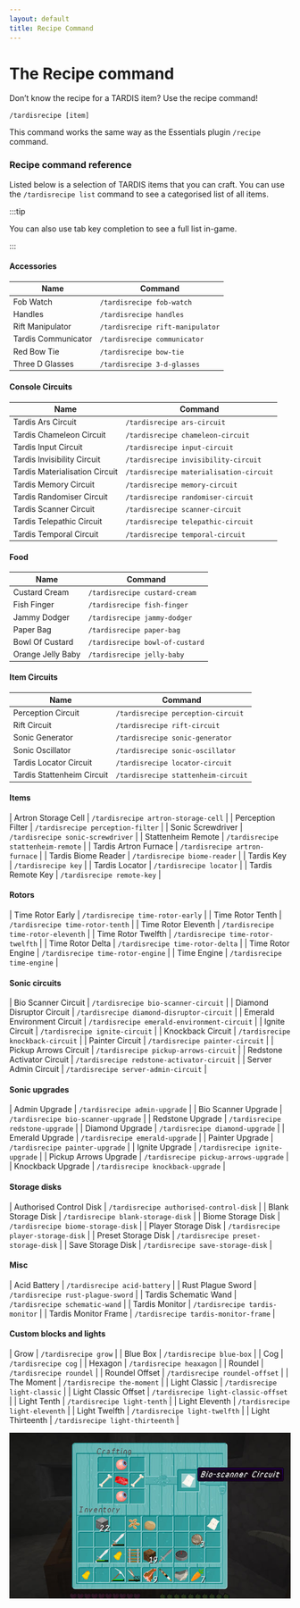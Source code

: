 ```yaml
---
layout: default
title: Recipe Command
---
```


# The Recipe command

Don’t know the recipe for a TARDIS item? Use the recipe command!

    /tardisrecipe [item]

This command works the same way as the Essentials plugin `/recipe` command.

### Recipe command reference

Listed below is a selection of TARDIS items that you can craft. You can use the `/tardisrecipe list` command to see a
categorised list of all items.

:::tip

You can also use tab key completion to see a full list in-game.

:::

#### Accessories

| Name                | Command                          |
|---------------------|----------------------------------|
| Fob Watch           | `/tardisrecipe fob-watch`        |
| Handles             | `/tardisrecipe handles`          |
| Rift Manipulator    | `/tardisrecipe rift-manipulator` |
| Tardis Communicator | `/tardisrecipe communicator`     |
| Red Bow Tie         | `/tardisrecipe bow-tie`          |
| Three D Glasses     | `/tardisrecipe 3-d-glasses`      |

#### Console Circuits

| Name                           | Command                                 |
|--------------------------------|-----------------------------------------|
| Tardis Ars Circuit             | `/tardisrecipe ars-circuit`             |
| Tardis Chameleon Circuit       | `/tardisrecipe chameleon-circuit`       |
| Tardis Input Circuit           | `/tardisrecipe input-circuit`           |
| Tardis Invisibility Circuit    | `/tardisrecipe invisibility-circuit`    |
| Tardis Materialisation Circuit | `/tardisrecipe materialisation-circuit` |
| Tardis Memory Circuit          | `/tardisrecipe memory-circuit`          |
| Tardis Randomiser Circuit      | `/tardisrecipe randomiser-circuit`      |
| Tardis Scanner Circuit         | `/tardisrecipe scanner-circuit`         |
| Tardis Telepathic Circuit      | `/tardisrecipe telepathic-circuit`      |
| Tardis Temporal Circuit        | `/tardisrecipe temporal-circuit`        |

#### Food

| Name              | Command                         |
|-------------------|---------------------------------|
| Custard Cream     | `/tardisrecipe custard-cream`   |
| Fish Finger       | `/tardisrecipe fish-finger`     |
| Jammy Dodger      | `/tardisrecipe jammy-dodger`    |
| Paper Bag         | `/tardisrecipe paper-bag`       |
| Bowl Of Custard   | `/tardisrecipe bowl-of-custard` |
| Orange Jelly Baby | `/tardisrecipe jelly-baby`      |

#### Item Circuits

| Name                       | Command                             |
|----------------------------|-------------------------------------|
| Perception Circuit         | `/tardisrecipe perception-circuit`  |
| Rift Circuit               | `/tardisrecipe rift-circuit`        |
| Sonic Generator            | `/tardisrecipe sonic-generator`     |
| Sonic Oscillator           | `/tardisrecipe sonic-oscillator`    |
| Tardis Locator Circuit     | `/tardisrecipe locator-circuit`     |
| Tardis Stattenheim Circuit | `/tardisrecipe stattenheim-circuit` |

#### Items

| Artron Storage Cell | `/tardisrecipe artron-storage-cell` |
| Perception Filter | `/tardisrecipe perception-filter` |
| Sonic Screwdriver | `/tardisrecipe sonic-screwdriver` |
| Stattenheim Remote | `/tardisrecipe stattenheim-remote` |
| Tardis Artron Furnace | `/tardisrecipe artron-furnace` |
| Tardis Biome Reader | `/tardisrecipe biome-reader` |
| Tardis Key | `/tardisrecipe key` |
| Tardis Locator | `/tardisrecipe locator` |
| Tardis Remote Key | `/tardisrecipe remote-key` |

#### Rotors

| Time Rotor Early | `/tardisrecipe time-rotor-early` |
| Time Rotor Tenth | `/tardisrecipe time-rotor-tenth` |
| Time Rotor Eleventh | `/tardisrecipe time-rotor-eleventh` |
| Time Rotor Twelfth | `/tardisrecipe time-rotor-twelfth` |
| Time Rotor Delta | `/tardisrecipe time-rotor-delta` |
| Time Rotor Engine | `/tardisrecipe time-rotor-engine` |
| Time Engine | `/tardisrecipe time-engine` |

#### Sonic circuits

| Bio Scanner Circuit | `/tardisrecipe bio-scanner-circuit` |
| Diamond Disruptor Circuit | `/tardisrecipe diamond-disruptor-circuit` |
| Emerald Environment Circuit | `/tardisrecipe emerald-environment-circuit` |
| Ignite Circuit | `/tardisrecipe ignite-circuit` |
| Knockback Circuit | `/tardisrecipe knockback-circuit` |
| Painter Circuit | `/tardisrecipe painter-circuit` |
| Pickup Arrows Circuit | `/tardisrecipe pickup-arrows-circuit` |
| Redstone Activator Circuit | `/tardisrecipe redstone-activator-circuit` |
| Server Admin Circuit | `/tardisrecipe server-admin-circuit` |

#### Sonic upgrades

| Admin Upgrade | `/tardisrecipe admin-upgrade` |
| Bio Scanner Upgrade | `/tardisrecipe bio-scanner-upgrade` |
| Redstone Upgrade | `/tardisrecipe redstone-upgrade` |
| Diamond Upgrade | `/tardisrecipe diamond-upgrade` |
| Emerald Upgrade | `/tardisrecipe emerald-upgrade` |
| Painter Upgrade | `/tardisrecipe painter-upgrade` |
| Ignite Upgrade | `/tardisrecipe ignite-upgrade` |
| Pickup Arrows Upgrade | `/tardisrecipe pickup-arrows-upgrade` |
| Knockback Upgrade | `/tardisrecipe knockback-upgrade` |

#### Storage disks

| Authorised Control Disk | `/tardisrecipe authorised-control-disk` |
| Blank Storage Disk | `/tardisrecipe blank-storage-disk` |
| Biome Storage Disk | `/tardisrecipe biome-storage-disk` |
| Player Storage Disk | `/tardisrecipe player-storage-disk` |
| Preset Storage Disk | `/tardisrecipe preset-storage-disk` |
| Save Storage Disk | `/tardisrecipe save-storage-disk` |

#### Misc

| Acid Battery | `/tardisrecipe acid-battery` |
| Rust Plague Sword | `/tardisrecipe rust-plague-sword` |
| Tardis Schematic Wand | `/tardisrecipe schematic-wand` |
| Tardis Monitor | `/tardisrecipe tardis-monitor` |
| Tardis Monitor Frame | `/tardisrecipe tardis-monitor-frame` |

#### Custom blocks and lights

| Grow | `/tardisrecipe grow` |
| Blue Box | `/tardisrecipe blue-box` |
| Cog | `/tardisrecipe cog` |
| Hexagon | `/tardisrecipe heaxagon` |
| Roundel | `/tardisrecipe roundel` |
| Roundel Offset | `/tardisrecipe roundel-offset` |
| The Moment | `/tardisrecipe the-moment` |
| Light Classic | `/tardisrecipe light-classic` |
| Light Classic Offset | `/tardisrecipe light-classic-offset` |
| Light Tenth | `/tardisrecipe light-tenth` |
| Light Eleventh | `/tardisrecipe light-eleventh` |
| Light Twelfth | `/tardisrecipe light-twelfth` |
| Light Thirteenth | `/tardisrecipe light-thirteenth` |

![Recipe GUI](/images/docs/recipe.jpg)
